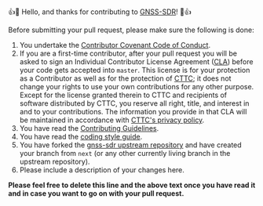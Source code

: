 :+1::tada: Hello, and thanks for contributing to [GNSS-SDR](http://gnss-sdr.org)! :tada::+1:

Before submitting your pull request, please make sure the following is done:
 1. You undertake the [Contributor Covenant Code of Conduct](https://github.com/gnss-sdr/gnss-sdr/blob/master/CODE_OF_CONDUCT.md).
 2. If you are a first-time contributor, after your pull request you will be asked to sign an Individual Contributor License Agreement ([CLA](https://en.wikipedia.org/wiki/Contributor_License_Agreement)) before your code gets accepted into `master`. This license is for your protection as a Contributor as well as for the protection of [CTTC](http://www.cttc.es/); it does not change your rights to use your own contributions for any other purpose. Except for the license granted therein to CTTC and recipients of software distributed by CTTC, you reserve all right, title, and interest in and to your contributions. The information you provide in that CLA will be maintained in accordance with [CTTC's privacy policy](http://www.cttc.es/privacy/).
 3. You have read the [Contributing Guidelines](https://github.com/gnss-sdr/gnss-sdr/blob/master/CONTRIBUTING.md).
 4. You have read the [coding style guide](http://gnss-sdr.org/coding-style/).
 5. You have forked the [gnss-sdr upstream repository](https://github.com/gnss-sdr/gnss-sdr) and have created your branch from `next` (or any other currently living branch in the upstream repository).
 6. Please include a description of your changes here.

**Please feel free to delete this line and the above text once you have read it and in case you want to go on with your pull request.**